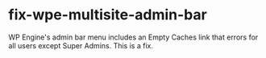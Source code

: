 # fix-wpe-multisite-admin-bar
WP Engine's admin bar menu includes an Empty Caches link that errors for all users except Super Admins. This is a fix.
